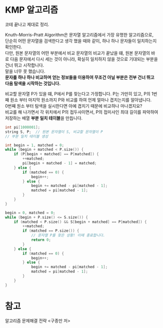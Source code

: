 KMP 알고리즘
===
코테 끝나고 제대로 정리.

Knuth-Morris-Pratt Algorithm은 문자열 알고리즘에서 가장 유명한 알고리즘으로, 단순히 어떤 문자열을 검색한다고 생각 했을 때와 같이, 하나 하나 문자들이 일치하는지 확인한다.    
다만, 원본 문자열의 어떤 부분에서 비교 문자열의 비교가 끝났을 떄, 원본 문자열의 바로 다음 문자에서 다시 세는 것이 아니라, 확실히 일치하지 않을 것으로 기대되는 부분을 건너 뛰고 시작합니다.    
말을 너무 못 했습니다.    
**문자를 하나 하나 비교하며 얻는 정보들을 이용하여 무조건 아닐 부분은 전부 건너 뛰고 다음 탐색을 시작하는 것입니다.**

비교할 문자열 P가 있을 떄, P에서 P를 찾는다고 가정합니다. P는 가만히 있고, P의 1번째 원소 부터 마지막 원소까지 P와 비교를 하여 언제 얼마나 겹치는지를 알아냅니다.    
0번쨰 원소 부터 탐색을 실시한다면 아예 겹치기 때문에 비교하나 마나겠지요?    
비교를 해 나가면서 각 위치에서 P의 접두사이면서, P의 접미사인 최대 길이를 파악하여 저장하는 배열 **부분 일치 테이블**을 만듭니다.


```c++
int pi[1000001];
string S, P;  // 원본 문자열이 S, 비교할 문자열이 P
// 부분 일치 테이블 생성

int begin = 1, matched = 0;
while (begin + matched < P.size()) {
    if (P[begin + matched] == P[matched]) {
        ++matched;
        pi[begin + matched - 1] = matched;
    } else {
        if (matched == 0) {
            begin++;
        } else {
            begin += matched - pi[matched - 1];
            matched = pi[matched - 1];
        }
    }
}

begin = 0, matched = 0;
while (begin + P.size() <= S.size()) {
    if (matched < P.size() && S[begin + matched] == P[matched]) {
        ++matched;
        if (matched == P.size()) {
            // 문자열 P를 찾은 상황! 이때 종료합니다.
            return 0;
        }
    } else {
        if (matched == 0) {
            begin++;
        } else {
            begin += matched - pi[matched - 1];
            matched = pi[matched - 1];
        }
    }
}
```




참고
===
알고리즘 문제해결 전략 <구종만 저>
